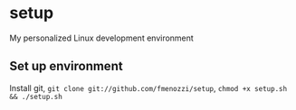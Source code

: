 # setup
My personalized Linux development environment

## Set up environment
Install git, `git clone git://github.com/fmenozzi/setup`, `chmod +x setup.sh && ./setup.sh`
